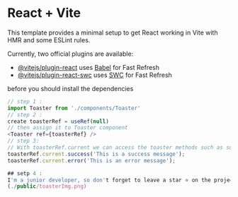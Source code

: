 # React + Vite

This template provides a minimal setup to get React working in Vite with HMR and some ESLint rules.

Currently, two official plugins are available:

- [@vitejs/plugin-react](https://github.com/vitejs/vite-plugin-react/blob/main/packages/plugin-react/README.md) uses [Babel](https://babeljs.io/) for Fast Refresh
- [@vitejs/plugin-react-swc](https://github.com/vitejs/vite-plugin-react-swc) uses [SWC](https://swc.rs/) for Fast Refresh


before you should install the dependencies
```javascript
// step 1 : 
import Toaster from './components/Toaster'
// step 2 : 
create toasterRef = useRef(null)
// then assign it to Toaster component
<Toaster ref={toasterRef} />
// step 3: 
// With toasterRef.current we can access the toaster methods such as success and error 
toasterRef.current.success('This is a success message');
toasterRef.current.error('This is an error message');

## setp 4 : 
I'm a junior developer, so don't forget to leave a star ⭐ on the project if you find it useful!
(./public/toasterImg.png)